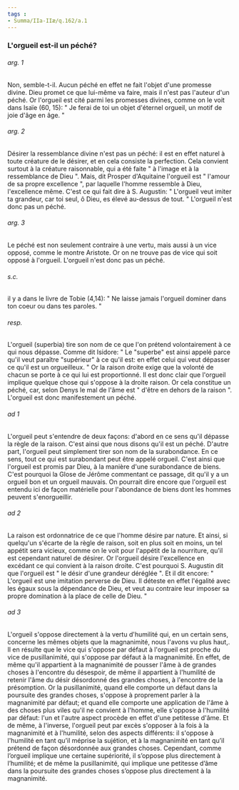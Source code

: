 ```yaml
---
tags : 
- Summa/IIa-IIæ/q.162/a.1
---
```


### L'orgueil est-il un péché?

###### arg. 1
Non, semble-t-il. Aucun péché en effet ne fait l'objet d'une promesse divine. Dieu promet ce que lui-même va faire, mais il n'est pas l'auteur d'un péché. Or l'orgueil est cité parmi les promesses divines, comme on le voit dans Isaïe (60, 15): " Je ferai de toi un objet d'éternel orgueil, un motif de joie d'âge en âge. " 

###### arg. 2
Désirer la ressemblance divine n'est pas un péché: il est en effet naturel à toute créature de le désirer, et en cela consiste la perfection. Cela convient surtout à la créature raisonnable, qui a été faite " à l'image et à la ressemblance de Dieu ". Mais, dit Prosper d'Aquitaine l'orgueil est " l'amour de sa propre excellence ", par laquelle l'homme ressemble à Dieu, l'excellence même. C'est ce qui fait dire à S. Augustin: " L'orgueil veut imiter ta grandeur, car toi seul, ô Dieu, es élevé au-dessus de tout. " L'orgueil n'est donc pas un péché. 

###### arg. 3
Le péché est non seulement contraire à une vertu, mais aussi à un vice opposé, comme le montre Aristote. Or on ne trouve pas de vice qui soit opposé à l'orgueil. L'orgueil n'est donc pas un péché. 

###### s.c.
il y a dans le livre de Tobie (4,14): " Ne laisse jamais l'orgueil dominer dans ton coeur ou dans tes paroles. " 

###### resp.
L'orgueil (superbia) tire son nom de ce que l'on prétend volontairement à ce qui nous dépasse. Comme dit Isidore: " Le "superbe" est ainsi appelé parce qu'il veut paraître "supérieur" à ce qu'il est: en effet celui qui veut dépasser ce qu'il est un orgueilleux. " Or la raison droite exige que la volonté de chacun se porte à ce qui lui est proportionné. Il est donc clair que l'orgueil implique quelque chose qui s'oppose à la droite raison. Or cela constitue un péché, car, selon Denys le mal de l'âme est " d'être en dehors de la raison ". L'orgueil est donc manifestement un péché. 

###### ad 1
L'orgueil peut s'entendre de deux façons: d'abord en ce sens qu'il dépasse la règle de la raison. C'est ainsi que nous disons qu'il est un péché. D'autre part, l'orgueil peut simplement tirer son nom de la surabondance. En ce sens, tout ce qui est surabondant peut être appelé orgueil. C'est ainsi que l'orgueil est promis par Dieu, à la manière d'une surabondance de biens. C'est pourquoi la Glose de Jérôme commentant ce passage, dit qu'il y a un orgueil bon et un orgueil mauvais. On pourrait dire encore que l'orgueil est entendu ici de façon matérielle pour l'abondance de biens dont les hommes peuvent s'enorgueillir. 

###### ad 2
La raison est ordonnatrice de ce que l'homme désire par nature. Et ainsi, si quelqu'un s'écarte de la règle de raison, soit en plus soit en moins, un tel appétit sera vicieux, comme on le voit pour l'appétit de la nourriture, qu'il est cependant naturel de désirer. Or l'orgueil désire l'excellence en excédant ce qui convient à la raison droite. C'est pourquoi S. Augustin dit que l'orgueil est " le désir d'une grandeur déréglée ". Et il dit encore: " L'orgueil est une imitation perverse de Dieu. Il déteste en effet l'égalité avec les égaux sous la dépendance de Dieu, et veut au contraire leur imposer sa propre domination à la place de celle de Dieu. " 

###### ad 3
L'orgueil s'oppose directement à la vertu d'humilité qui, en un certain sens, concerne les mêmes objets que la magnanimité, nous l'avons vu plus haut,. Il en résulte que le vice qui s'oppose par défaut à l'orgueil est proche du vice de pusillanimité, qui s'oppose par défaut à la magnanimité. En effet, de même qu'il appartient à la magnanimité de pousser l'âme à de grandes choses à l'encontre du désespoir, de même il appartient à l'humilité de retenir l'âme du désir désordonné des grandes choses, à l'encontre de la présomption. Or la pusillanimité, quand elle comporte un défaut dans la poursuite des grandes choses, s'oppose à proprement parler à la magnanimité par défaut; et quand elle comporte une application de l'âme à des choses plus viles qu'il ne convient à l'homme, elle s'oppose à l'humilité par défaut: l'un et l'autre aspect procède en effet d'une petitesse d'âme. Et de même, à l'inverse, l'orgueil peut par excès s'opposer à la fois à la magnanimité et à l'humilité, selon des aspects différents: il s'oppose à l'humilité en tant qu’il méprise la sujétion, et à la magnanimité en tant qu’il prétend de façon désordonnée aux grandes choses. Cependant, comme l’orgueil implique une certaine supériorité, il s’oppose plus directement à l’humilité; et de même la pusillanimité, qui implique une petitesse d’âme dans la poursuite des grandes choses s’oppose plus directement à la magnanimité. 

